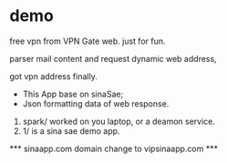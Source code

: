 
demo
====

free vpn from  VPN Gate web. just for fun.

parser mail content and request dynamic web address, 

got vpn address finally.


* This App base on sinaSae;
* Json formatting data of web response.

1. spark/ worked on you laptop, or a deamon service.
2. 1/ is a sina sae demo app.


*** sinaapp.com domain change to vipsinaapp.com ***

